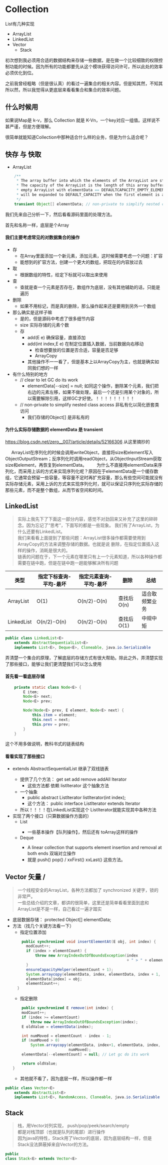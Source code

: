 # Collection

List有几种实现
- ArrayList
- LinkedList
- Vector
  - Stack

初次想到我必须用合适的数据结构来存储一些数据，是在做一个比较细致的权限控制功能的时候。因为所有的功能都要先从这个模块获得访问许可，所以此处的效率必须优化到位。

之前我曾经粗略（但是很认真）的看过一遍集合的相关内容。但是知其然，不知其所以然，所以我觉得从更底层来看看集合和集合的效率问题。

## 什么时候用

如果说Map是 k-v，那么 Collection 就是 K-Vn，一个key对应一组值。这样说不甚严谨，但是方便理解。

很简单就能知道Collection中那种适合什么样的业务，但是为什么适合呢？

## 快存 与 快取

- ArrayList

```java
    /**
     * The array buffer into which the elements of the ArrayList are stored.
     * The capacity of the ArrayList is the length of this array buffer. Any
     * empty ArrayList with elementData == DEFAULTCAPACITY_EMPTY_ELEMENTDATA
     * will be expanded to DEFAULT_CAPACITY when the first element is added.
     */
    transient Object[] elementData; // non-private to simplify nested class access
```

我们先来自己分析一下，然后看看源码里面的处理方法。

首先和名称一样，底层是个Array

#### 我们主要考虑常见的对数据集合的操作

- 存
  - 在Array里面添加一个新元素，添加元素，这时候需要考虑一个问题：扩容
  - 能想到的扩容方法，创建一个更大的数组，把现在的内容放过去
- 取
  - 根据数组的特性，给定下标就可以取出来使用
- 查
  - 查就是查一个元素是否存在，数组作为底层，没有其他辅助的话，只能是遍历
- 删除
  - 如果不用标记，而是真的删除，那么操作起来还是要用到另外一个数组
- 那么确实是这样子嘛
  - 是的，但是源码中考虑了很多细节内容
  - size 实际存储的元素个数
  - 存
    - add(E e) 确保容量，直接添加
    - add(int index,E e)  在制定位置插入数据，当前数据向右移动
      - 检查想要放的位置是否合适，容量是否足够
      - ArrayCopy 
    - 其他操作不一一看了，但是基本上以ArrayCopy为主，也就是确实如同我们想的一样
- 有什么特别的地方
  - // clear to let GC do its work 
    -  elementData[--size] = null; 如同这个操作，删除某个元素，我们把右边的元素左移，如果不做处理，最后一个还是引用某个对象的，所以需要解除引用，这样GC才好使。！！！！！！！！！
  - // non-private to simplify nested class access 非私有化以简化嵌套类访问
    - 我们存储的Object[] 是非私有的

#### 为什么实际存储数据的 elementData 是 transient

https://blog.csdn.net/zero__007/article/details/52166306 从这里摘抄的

     ArrayList在序列化的时候会调用writeObject，直接将size和element写入ObjectOutputStream；反序列化时调用readObject，从ObjectInputStream获取size和element，再恢复到elementData。
       为什么不直接用elementData来序列化，而采用上诉的方式来实现序列化呢？原因在于elementData是一个缓存数组，它通常会预留一些容量，等容量不足时再扩充容量，那么有些空间可能就没有实际存储元素，采用上诉的方式来实现序列化时，就可以保证只序列化实际存储的那些元素，而不是整个数组，从而节省空间和时间。

## LinkedList

> 实际上我先下了下面这一部分内容，感觉不对劲回来又补充了这里的碎碎念。因为忘记了“思考”，下面写的都是一些现象。 我们有了ArrayList，为什么还要有LinkedList。<br>
我们来看看上面提到了那些问题：ArrayList很多操作都需要使用到 ArrayCopy的方法来调整存储的数据。也就是说 删除，在指定位置插入这样的操作，消耗是很大的。<br>
链表的问题在于，下一个元素在哪里只有上一个元素知道，所以各种操作都需要在链中跑，但是在链中跑一趟能够解决所有问题

|类型|指定下标查询-平均-最坏|指定元素查询-平均-最坏|删除|总结|
|-|-|-|-|-|
|ArrayList|O(1)|O(n/2)-O(n)|查找后 O(n)|适合取频繁业务|
|LinkedList|O(n/2)-O(n)|O(n/2)-O(n)|查找后 O(1)|中规中矩|


```java
public class LinkedList<E>
    extends AbstractSequentialList<E>
    implements List<E>, Deque<E>, Cloneable, java.io.Serializable
```

弄清楚一个集合的原理，了解底层的存储方式有很大帮助。除此之外，弄清楚实现了那些接口，能够让我们更清楚我们可以怎么使用

#### 首先看一看底层存储

```java
    private static class Node<E> {
        E item;
        Node<E> next;
        Node<E> prev;

        Node(Node<E> prev, E element, Node<E> next) {
            this.item = element;
            this.next = next;
            this.prev = prev;
        }
    }
```
这个不用多做说明，教科书式的链表结构

#### 看看实现了那些接口

- extends AbstractSequentialList<E> 继承了双线链表
  - 提供了几个方法： get set add remove addAll Iterator
    - 这些方法都 依赖  listIterator 这个抽象方法
  - 一个抽象
    -  public abstract ListIterator<E> listIterator(int index);
    - 这个方法： public interface ListIterator<E> extends Iterator<E>
  - 所以！！！！在LinkedList实现这个 ListIterator就能实现其中各种方法
- 实现了两个接口（只算数据操作方面的）
  - List<E>
    - 一些基本操作【队列操作】，然后还有 toArray这样的操作
  - Deque<E>
    - A linear collection that supports element insertion and removal at  both ends  双端对立操作
    - 就是 push() pop() / xxFirst() xxLast() 这些方法。


## Vector 矢量 / 

> 一个线程安全的ArrayList，各种方法都加了 synchronized 关键字，锁的非常严。<br> 一些总结介绍的文章，都讲的很简单，这里还是简单看看里面到底和ArrayList是不是一样，自己看过一遍才踏实

- 底层数据存储：    protected Object[] elementData;
- 方法（找几个关键方法看一下）
  - 指定位置添加
  ```java
      public synchronized void insertElementAt(E obj, int index) {
        modCount++;
        if (index > elementCount) {
            throw new ArrayIndexOutOfBoundsException(index
                                                     + " > " + elementCount);
        }
        ensureCapacityHelper(elementCount + 1);
        System.arraycopy(elementData, index, elementData, index + 1, elementCount - index);
        elementData[index] = obj;
        elementCount++;
    }
    ```
    - 指定删除
    ```java
        public synchronized E remove(int index) {
        modCount++;
        if (index >= elementCount)
            throw new ArrayIndexOutOfBoundsException(index);
        E oldValue = elementData(index);

        int numMoved = elementCount - index - 1;
        if (numMoved > 0)
            System.arraycopy(elementData, index+1, elementData, index,
                             numMoved);
        elementData[--elementCount] = null; // Let gc do its work

        return oldValue;
    }
    ```
    - 其他就不看了，因为底层一样，所以操作都一样

```java
public class Vector<E>
    extends AbstractList<E>
    implements List<E>, RandomAccess, Cloneable, java.io.Serializable
```

## Stack 

> 栈，用Vector对列实现， push/pop/peek/search/empty<br>都是对栈顶部（也就是队列的尾部）进行操作<br>因为java的特性，Stack用了Vector的底层，因为底层结构一样，但是Stack没法屏蔽掉来自Vector的方法。

```java
public
class Stack<E> extends Vector<E>
```